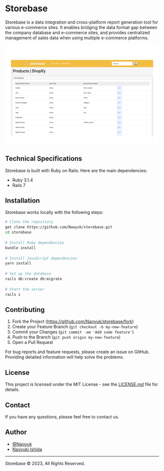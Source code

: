 # Storebase

Storebase is a data integration and cross-platform report generation tool for various e-commerce sites. It enables bridging the data format gap between the company database and e-commerce sites, and provides centralized management of sales data when using multiple e-commerce platforms.

![Storebase App Screenshot](app/assets/images/screenshot.png)

## Technical Specifications

Storebase is built with Ruby on Rails. Here are the main dependencies:

- Ruby 3.1.4
- Rails 7

## Installation

Storebase works locally with the following steps:

```bash
# Clone the repository
get clone https://github.com/Naoyuk/storebase.git
cd storebase

# Install Ruby dependencies
bundle install

# Install JavaScript dependencies
yarn install

# Set up the database
rails db:create db:migrate

# Start the server
rails s
```

## Contributing

1. Fork the Project (https://github.com/Naoyuk/storebase/fork)
2. Create your Feature Branch (`git checkout -b my-new-feature`)
3. Commit your Changes (`git commit -am 'Add some feature'`)
4. Push to the Branch (`git push origin my-new-feature`)
5. Open a Pull Request

For bug reports and feature requests, please create an issue on GitHub. Providing detailed information will help solve the problems.

## License

This project is licensed under the MIT License - see the [LICENSE.md](LICENSE.md) file for details.

## Contact

If you have any questions, please feel free to contact us.

## Author

- [@Naoyuk](https://github.com/Naoyuk)
- [Naoyuki Ishida](https://www.naoyuki-ishida.com)

---
Storebase © 2023, All Rights Reserved.
